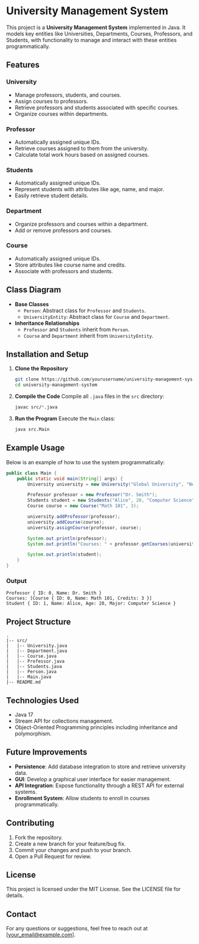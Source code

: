 

# University Management System

This project is a **University Management System** implemented in Java. It models key entities like Universities, Departments, Courses, Professors, and Students, with functionality to manage and interact with these entities programmatically.

## Features

### University
- Manage professors, students, and courses.
- Assign courses to professors.
- Retrieve professors and students associated with specific courses.
- Organize courses within departments.

### Professor
- Automatically assigned unique IDs.
- Retrieve courses assigned to them from the university.
- Calculate total work hours based on assigned courses.

### Students
- Automatically assigned unique IDs.
- Represent students with attributes like age, name, and major.
- Easily retrieve student details.

### Department
- Organize professors and courses within a department.
- Add or remove professors and courses.

### Course
- Automatically assigned unique IDs.
- Store attributes like course name and credits.
- Associate with professors and students.

## Class Diagram

- **Base Classes**
  - `Person`: Abstract class for `Professor` and `Students`.
  - `UniversityEntity`: Abstract class for `Course` and `Department`.
- **Inheritance Relationships**
  - `Professor` and `Students` inherit from `Person`.
  - `Course` and `Department` inherit from `UniversityEntity`.

## Installation and Setup

1. **Clone the Repository**
   ```bash
   git clone https://github.com/yourusername/university-management-system.git
   cd university-management-system
   ```

2. **Compile the Code**
   Compile all `.java` files in the `src` directory:
   ```bash
   javac src/*.java
   ```

3. **Run the Program**
   Execute the `Main` class:
   ```bash
   java src.Main
   ```

## Example Usage

Below is an example of how to use the system programmatically:

```java
public class Main {
    public static void main(String[] args) {
        University university = new University("Global University", "New York");

        Professor professor = new Professor("Dr. Smith");
        Students student = new Students("Alice", 20, "Computer Science");
        Course course = new Course("Math 101", 3);

        university.addProfessor(professor);
        university.addCourse(course);
        university.assignCourse(professor, course);

        System.out.println(professor);
        System.out.println("Courses: " + professor.getCourses(university));

        System.out.println(student);
    }
}
```

### Output
```
Professor { ID: 0, Name: Dr. Smith }
Courses: [Course { ID: 0, Name: Math 101, Credits: 3 }]
Student { ID: 1, Name: Alice, Age: 20, Major: Computer Science }
```

## Project Structure
```
.
|-- src/
|   |-- University.java
|   |-- Department.java
|   |-- Course.java
|   |-- Professor.java
|   |-- Students.java
|   |-- Person.java
|   |-- Main.java
|-- README.md
```

## Technologies Used
- Java 17
- Stream API for collections management.
- Object-Oriented Programming principles including inheritance and polymorphism.

## Future Improvements
- **Persistence**: Add database integration to store and retrieve university data.
- **GUI**: Develop a graphical user interface for easier management.
- **API Integration**: Expose functionality through a REST API for external systems.
- **Enrollment System**: Allow students to enroll in courses programmatically.

## Contributing
1. Fork the repository.
2. Create a new branch for your feature/bug fix.
3. Commit your changes and push to your branch.
4. Open a Pull Request for review.

## License
This project is licensed under the MIT License. See the LICENSE file for details.

## Contact
For any questions or suggestions, feel free to reach out at [your_email@example.com].

